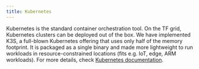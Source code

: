 ```yaml
---
title: Kubernetes
---
```


Kubernetes is the standard container orchestration tool. On the TF grid, Kubernetes clusters can be deployed out of the box. We have implemented K3S, a full-blown Kubernetes offering that uses only half of the memory footprint. It is packaged as a single binary and made more lightweight to run workloads in resource-constrained locations (fits e.g. IoT, edge, ARM workloads). For more details, check [Kubernetes documentation](https://manual.grid.tf/dashboard/solutions/k8s.html).
